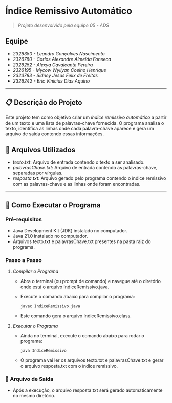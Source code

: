 # Índice Remissivo Automático
> *Projeto desenvolvido pela equipe 05 - ADS*

## Equipe
- *2326350 - Leandro Gonçalves Nascimento*
- *2326780 - Carlos Alexandre Almeida Fonseca*
- *2326252 - Alexya Cavalcante Pereira*
- *2326195 - Mycow Wyllyan Coelho Henrique*
- *2323783 - Sidney Jesus Felix de Freitas*
- *2326242 - Eric Vinicius Dias Aquino*

---

## 📋 Descrição do Projeto
Este projeto tem como objetivo criar um *índice remissivo automático* a partir de um texto e uma lista de palavras-chave fornecida. O programa analisa o texto, identifica as linhas onde cada palavra-chave aparece e gera um arquivo de saída contendo essas informações. 

## 📂 Arquivos Utilizados
- *texto.txt*: Arquivo de entrada contendo o texto a ser analisado.
- *palavrasChave.txt*: Arquivo de entrada contendo as palavras-chave, separadas por vírgulas.
- *resposta.txt*: Arquivo gerado pelo programa contendo o índice remissivo com as palavras-chave e as linhas onde foram encontradas.

---

## 🚀 Como Executar o Programa
### Pré-requisitos
- Java Development Kit (JDK) instalado no computador.
- Java 21.0 instalado no computador.
- Arquivos texto.txt e palavrasChave.txt presentes na pasta raiz do programa.

### Passo a Passo
1. *Compilar o Programa*
   - Abra o terminal (ou prompt de comando) e navegue até o diretório onde está o arquivo IndiceRemissivo.java.
   - Execute o comando abaixo para compilar o programa:
     
     ```bash
     javac IndiceRemissivo.java
     ```
     
   - Este comando gera o arquivo IndiceRemissivo.class.

2. *Executar o Programa*
   - Ainda no terminal, execute o comando abaixo para rodar o programa:
     ```bash
     java IndiceRemissivo
     ```
     
   - O programa vai ler os arquivos texto.txt e palavrasChave.txt e gerar o arquivo resposta.txt com o índice remissivo.

### 📝 Arquivo de Saída
- Após a execução, o arquivo resposta.txt será gerado automaticamente no mesmo diretório.